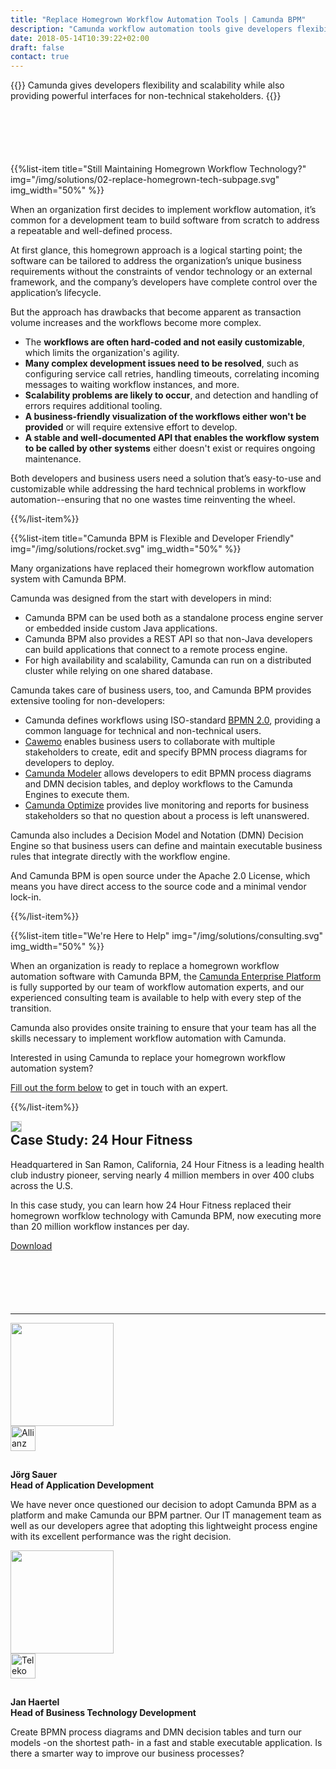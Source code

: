 ```yaml
---
title: "Replace Homegrown Workflow Automation Tools | Camunda BPM"
description: "Camunda workflow automation tools give developers flexibility and scalability while also providing powerful interfaces for non-technical stakeholders. Camunda is the leader for workflow automation & business process management. Get your 30-day trial today."
date: 2018-05-14T10:39:22+02:00
draft: false
contact: true
---
```


{{<highlight title="Replace Homegrown Workflow Automation Software" btn="Talk to an Expert" btnlink="#contact">}}
Camunda gives developers flexibility and scalability while also providing powerful interfaces for non-technical stakeholders.
{{</highlight>}}

<div style="margin-top:100px"></div>

{{%list-item title="Still Maintaining Homegrown Workflow Technology?" img="/img/solutions/02-replace-homegrown-tech-subpage.svg" img_width="50%" %}}

When an organization first decides to implement workflow automation, it’s common for a development team to build software from scratch to address a repeatable and well-defined process.

At first glance, this homegrown approach is a logical starting point; the software can be tailored to address the organization’s unique business requirements without the constraints of vendor technology or an external framework, and the company’s developers have complete control over the application’s lifecycle.

But the approach has drawbacks that become apparent as transaction volume increases and the workflows become more complex.

* The **workflows are often hard-coded and not easily customizable**, which limits the organization's agility.
* **Many complex development issues need to be resolved**, such as configuring service call retries, handling timeouts, correlating incoming messages to waiting workflow instances, and more.
* **Scalability problems are likely to occur**, and detection and handling of errors requires additional tooling.
* **A business-friendly visualization of the workflows either won't be provided** or will require extensive effort to develop.
* **A stable and well-documented API that enables the workflow system to be called by other systems** either doesn't exist or requires ongoing maintenance.

Both developers and business users need a solution that’s easy-to-use and customizable while addressing the hard technical problems in workflow automation--ensuring that no one wastes time reinventing the wheel.

{{%/list-item%}}

{{%list-item title="Camunda BPM is Flexible and Developer Friendly" img="/img/solutions/rocket.svg" img_width="50%"  %}}

Many organizations have replaced their homegrown workflow automation system with Camunda BPM.

Camunda was designed from the start with developers in mind:

* Camunda BPM can be used both as a standalone process engine server or embedded inside custom Java applications.
* Camunda BPM also provides a REST API so that non-Java developers can build applications that connect to a remote process engine.
* For high availability and scalability, Camunda can run on a distributed cluster while relying on one shared database.

Camunda takes care of business users, too, and Camunda BPM provides extensive tooling for non-developers:

* Camunda defines workflows using ISO-standard [BPMN 2.0](/bpmn/), providing a common language for technical and non-technical users.
* [Cawemo](/products/cawemo/) enables business users to collaborate with multiple stakeholders to create, edit and specify BPMN process diagrams for developers to deploy.
* [Camunda Modeler](/products/modeler/) allows developers to edit BPMN process diagrams and DMN decision tables, and deploy workflows to the Camunda Engines to execute them.
* [Camunda Optimize](/products/optimize/) provides live monitoring and reports for business stakeholders so that no question about a process is left unanswered.

Camunda also includes a Decision Model and Notation (DMN) Decision Engine so that business users can define and maintain executable business rules that integrate directly with the workflow engine.

And Camunda BPM is open source under the Apache 2.0 License, which means you have direct access to the source code and a minimal vendor lock-in.

{{%/list-item%}}

{{%list-item title="We're Here to Help" img="/img/solutions/consulting.svg" img_width="50%"  %}}

When an organization is ready to replace a homegrown workflow automation software with Camunda BPM, the [Camunda Enterprise Platform](https://camunda.com/enterprise/) is fully supported by our team of workflow automation experts, and our experienced consulting team is available to help with every step of the transition.

Camunda also provides onsite training to ensure that your team has all the skills necessary to implement workflow automation with Camunda.

Interested in using Camunda to replace your homegrown workflow automation system?

[Fill out the form below](#contact) to get in touch with an expert.


{{%/list-item%}}


<div class="row" style="margin-bottom: 100px">
	<div class="col-md-2">
		<img class="img img-responsive" style="border: 1px solid lightgrey" src="/img/case-studies/cs-cover-24HourFitness-EN.jpg">
	</div>
	<div class="col-md-10">
		<h2 class="light lead" style="margin-top: 0px;">Case Study: 24 Hour Fitness</h2>
		<p>Headquartered in San Ramon, California, 24 Hour Fitness is a leading health club industry pioneer, serving nearly 4 million members in over 400 clubs across the U.S. </p>
		<p>In this case study, you can learn how 24 Hour Fitness replaced their homegrown worfklow technology with Camunda BPM, now executing more than 20 million workflow instances per day.</p>
		<p><a class="btn btn-primary" href="https://camunda.com/pdf/Camunda-CaseStudy_24hoursfitness_EN.pdf">Download</a></p>
	</div>
</div>
<hr>

<div class="row">
	<div class="col-md-6">
		<div class="row">
		        <div class="col-xs-4" >
		          <img class="img img-responsive img-circle pull-right" width="165" src="/img/solutions/sauer.jpg">
		        </div>
		        <div class="col-xs-8 left-line">
		            <img src="https://images.ctfassets.net/vpidbgnakfvf/suewkNyaVa8UMo864CWyM/70723e09421e938f45befcb827e7b5fc/allianz.svg" height="40" alt="Allianz Logo" style="margin-bottom: 15px;">
		            <p><strong>Jörg Sauer<br> Head of Application Development</strong></p>
		            <p>
		              We have never once questioned our decision to adopt Camunda BPM as a platform and make Camunda our BPM partner. Our IT management team as well as our developers agree that adopting this lightweight process engine with its excellent performance was the right decision.
		            </p>
		        </div>
		  </div>
	</div>
	<div class="col-md-6">
		<div class="row">
		        <div class="col-xs-4" >
		          <img class="img img-responsive img-circle pull-right" width="165" src="/img/solutions/haertel.jpg">
		        </div>
		        <div class="col-xs-8 left-line">
		            <img src="https://images.ctfassets.net/vpidbgnakfvf/53OjB4Jw5qcsekku0WM2S0/f3633ed74e9799a77bab12b453cd8d23/telecom.svg" height="40" alt="Telekom Logo" style="margin-bottom: 15px;">
		            <p><strong>Jan Haertel<br> Head of Business Technology Development</strong></p>
		            <p>
Create BPMN process diagrams and DMN decision tables and turn our models -on the shortest path- in a fast and stable executable application. Is there a smarter way to improve our business processes?		              
		            </p>
		        </div>
		  </div>
	</div>
</div>
